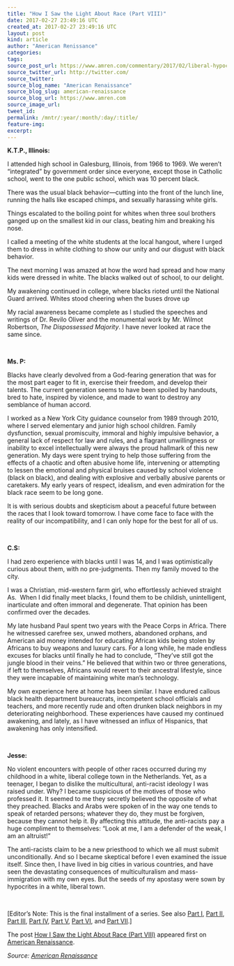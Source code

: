 ```yaml
---
title: "How I Saw the Light About Race (Part VIII)"
date: 2017-02-27 23:49:16 UTC
created_at: 2017-02-27 23:49:16 UTC
layout: post
kind: article
author: "American Renissance"
categories: 
tags: 
source_post_url: https://www.amren.com/commentary/2017/02/liberal-hypocrites-racial-conflict-in-public-schools/
source_twitter_url: http://twitter.com/
source_twitter: 
source_blog_name: "American Renaissance"
source_blog_slug: american-renaissance
source_blog_url: https://www.amren.com
source_image_url: 
tweet_id:
permalink: /mntr/:year/:month/:day/:title/
feature-img: 
excerpt:
---
```

<div id="fb-root"></div>
<p><strong>K.T.P., Illinois:</strong></p>
<p>I attended high school in Galesburg, Illinois, from 1966 to 1969. We weren’t “integrated” by government order since everyone, except those in Catholic school, went to the one public school, which was 10 percent black.</p>
<p>There was the usual black behavior—cutting into the front of the lunch line, running the halls like escaped chimps, and sexually harassing white girls.</p>
<p>Things escalated to the boiling point for whites when three soul brothers ganged up on the smallest kid in our class, beating him and breaking his nose.</p>
<p>I called a meeting of the white students at the local hangout, where I urged them to dress in white clothing to show our unity and our disgust with black behavior.</p>
<p>The next morning I was amazed at how the word had spread and how many kids were dressed in white. The blacks walked out of school, to our delight.</p>
<p>My awakening continued in college, where blacks rioted until the National Guard arrived. Whites stood cheering when the buses drove up</p>
<p>My racial awareness became complete as I studied the speeches and writings of Dr. Revilo Oliver and the monumental work by Mr. Wilmot Robertson, <em>The Dispossessed Majority</em>. I have never looked at race the same since.</p>
<p> </p>
<p><strong>Ms. P:</strong></p>
<p>Blacks have clearly devolved from a God-fearing generation that was for the most part eager to fit in, exercise their freedom, and develop their talents. The current generation seems to have been spoiled by handouts, bred to hate, inspired by violence, and made to want to destroy any semblance of human accord.</p>
<p>I worked as a New York City guidance counselor from 1989 through 2010, where I served elementary and junior high school children. Family dysfunction, sexual promiscuity, immoral and highly impulsive behavior, a general lack of respect for law and rules, and a flagrant unwillingness or inability to excel intellectually were always the proud hallmark of this new generation. My days were spent trying to help those suffering from the effects of a chaotic and often abusive home life, intervening or attempting to lessen the emotional and physical bruises caused by school violence (black on black), and dealing with explosive and verbally abusive parents or caretakers. My early years of respect, idealism, and even admiration for the black race seem to be long gone.</p>
<p>It is with serious doubts and skepticism about a peaceful future between the races that I look toward tomorrow. I have come face to face with the reality of our incompatibility, and I can only hope for the best for all of us.</p>
<p> </p>
<p><strong>C.S:</strong></p>
<p>I had zero experience with blacks until I was 14, and I was optimistically curious about them, with no pre-judgments. Then my family moved to the city.</p>
<p>I was a Christian, mid-western farm girl, who effortlessly achieved straight As.  When I did finally meet blacks, I found them to be childish, unintelligent, inarticulate and often immoral and degenerate. That opinion has been confirmed over the decades.</p>
<p>My late husband Paul spent two years with the Peace Corps in Africa. There he witnessed carefree sex, unwed mothers, abandoned orphans, and American aid money intended for educating African kids being stolen by Africans to buy weapons and luxury cars. For a long while, he made endless excuses for blacks until finally he had to conclude, “They’ve still got the jungle blood in their veins.” He believed that within two or three generations, if left to themselves, Africans would revert to their ancestral lifestyle, since they were incapable of maintaining white man’s technology.</p>
<p>My own experience here at home has been similar. I have endured callous black health department bureaucrats, incompetent school officials and teachers, and more recently rude and often drunken black neighbors in my deteriorating neighborhood. These experiences have caused my continued awakening, and lately, as I have witnessed an influx of Hispanics, that awakening has only intensified.</p>
<p> </p>
<p><strong>Jesse:</strong></p>
<p>No violent encounters with people of other races occurred during my childhood in a white, liberal college town in the Netherlands. Yet, as a teenager, I began to dislike the multicultural, anti-racist ideology I was raised under. Why? I became suspicious of the motives of those who professed it. It seemed to me they secretly believed the opposite of what they preached. Blacks and Arabs were spoken of in the way one tends to speak of retarded persons; whatever they do, they must be forgiven, because they cannot help it. By affecting this attitude, the anti-racists pay a huge compliment to themselves: “Look at me, I am a defender of the weak, I am an altruist!”</p>
<p>The anti-racists claim to be a new priesthood to which we all must submit unconditionally. And so I became skeptical before I even examined the issue itself. Since then, I have lived in big cities in various countries, and have seen the devastating consequences of multiculturalism and mass-immigration with my own eyes. But the seeds of my apostasy were sown by hypocrites in a white, liberal town.</p>
<p> </p>
<p>[Editor’s Note: This is the final installment of a series. See also <a href="https://www.amren.com/commentary/2017/01/alt-right-red-pill-anti-white-racism/">Part I</a>, <a href="https://www.amren.com/commentary/2017/01/white-racial-consciousness-white-identity-anti-white-black-violence/">Part II</a>, <a href="https://www.amren.com/commentary/2017/01/white-advocacy-racial-differences-william-johnson/">Part III</a>, <a href="https://www.amren.com/commentary/2017/02/black-white-relations-in-america-demographic-changes/">Part IV</a>, <a href="https://www.amren.com/commentary/2017/02/black-and-white-differences-in-sports-african-medicine/">Part V</a>, <a href="https://www.amren.com/commentary/2017/02/john-engelman-race-realism-integrated-schools/">Part VI</a>, and <a href="https://www.amren.com/commentary/2017/02/examples-and-stories-of-anti-white-racism/">Part VII</a>.]</p>
<p>The post <a rel="nofollow" href="https://www.amren.com/commentary/2017/02/liberal-hypocrites-racial-conflict-in-public-schools/">How I Saw the Light About Race (Part VIII)</a> appeared first on <a rel="nofollow" href="https://www.amren.com">American Renaissance</a>.</p><div class="">
    <i>Source: <a href="https://www.amren.com">American Renaissance</a></i>
</div>
